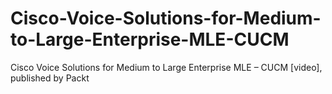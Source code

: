 # Cisco-Voice-Solutions-for-Medium-to-Large-Enterprise-MLE-CUCM
Cisco Voice Solutions for Medium to Large Enterprise MLE – CUCM [video], published by Packt
